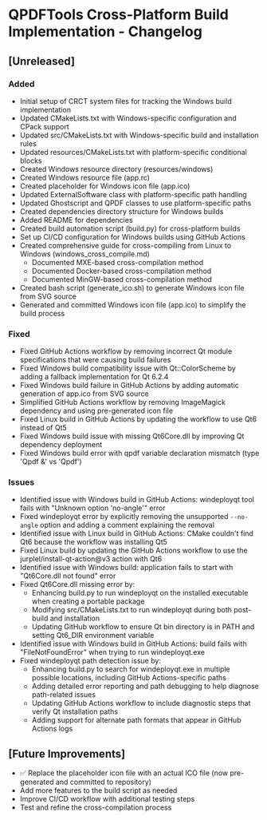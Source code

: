 # QPDFTools Cross-Platform Build Implementation - Changelog

## [Unreleased]
### Added
- Initial setup of CRCT system files for tracking the Windows build implementation
- Updated CMakeLists.txt with Windows-specific configuration and CPack support
- Updated src/CMakeLists.txt with Windows-specific build and installation rules
- Updated resources/CMakeLists.txt with platform-specific conditional blocks
- Created Windows resource directory (resources/windows)
- Created Windows resource file (app.rc)
- Created placeholder for Windows icon file (app.ico)
- Updated ExternalSoftware class with platform-specific path handling
- Updated Ghostscript and QPDF classes to use platform-specific paths
- Created dependencies directory structure for Windows builds
- Added README for dependencies
- Created build automation script (build.py) for cross-platform builds
- Set up CI/CD configuration for Windows builds using GitHub Actions
- Created comprehensive guide for cross-compiling from Linux to Windows (windows_cross_compile.md)
  - Documented MXE-based cross-compilation method
  - Documented Docker-based cross-compilation method
  - Documented MinGW-based cross-compilation method
- Created bash script (generate_ico.sh) to generate Windows icon file from SVG source
- Generated and committed Windows icon file (app.ico) to simplify the build process

### Fixed
- Fixed GitHub Actions workflow by removing incorrect Qt module specifications that were causing build failures
- Fixed Windows build compatibility issue with Qt::ColorScheme by adding a fallback implementation for Qt 6.2.4
- Fixed Windows build failure in GitHub Actions by adding automatic generation of app.ico from SVG source
- Simplified GitHub Actions workflow by removing ImageMagick dependency and using pre-generated icon file
- Fixed Linux build in GitHub Actions by updating the workflow to use Qt6 instead of Qt5
- Fixed Windows build issue with missing Qt6Core.dll by improving Qt dependency deployment
- Fixed Windows build error with qpdf variable declaration mismatch (type 'Qpdf &' vs 'Qpdf')

### Issues
- Identified issue with Windows build in GitHub Actions: windeployqt tool fails with "Unknown option 'no-angle'" error
- Fixed windeployqt error by explicitly removing the unsupported `--no-angle` option and adding a comment explaining the removal
- Identified issue with Linux build in GitHub Actions: CMake couldn't find Qt6 because the workflow was installing Qt5
- Fixed Linux build by updating the GitHub Actions workflow to use the jurplel/install-qt-action@v3 action with Qt6
- Identified issue with Windows build: application fails to start with "Qt6Core.dll not found" error
- Fixed Qt6Core.dll missing error by:
  - Enhancing build.py to run windeployqt on the installed executable when creating a portable package
  - Modifying src/CMakeLists.txt to run windeployqt during both post-build and installation
  - Updating GitHub workflow to ensure Qt bin directory is in PATH and setting Qt6_DIR environment variable
- Identified issue with Windows build in GitHub Actions: build fails with "FileNotFoundError" when trying to run windeployqt.exe
- Fixed windeployqt path detection issue by:
  - Enhancing build.py to search for windeployqt.exe in multiple possible locations, including GitHub Actions-specific paths
  - Adding detailed error reporting and path debugging to help diagnose path-related issues
  - Updating GitHub Actions workflow to include diagnostic steps that verify Qt installation paths
  - Adding support for alternate path formats that appear in GitHub Actions logs

## [Future Improvements]
- ✅ Replace the placeholder icon file with an actual ICO file (now pre-generated and committed to repository)
- Add more features to the build script as needed
- Improve CI/CD workflow with additional testing steps
- Test and refine the cross-compilation process